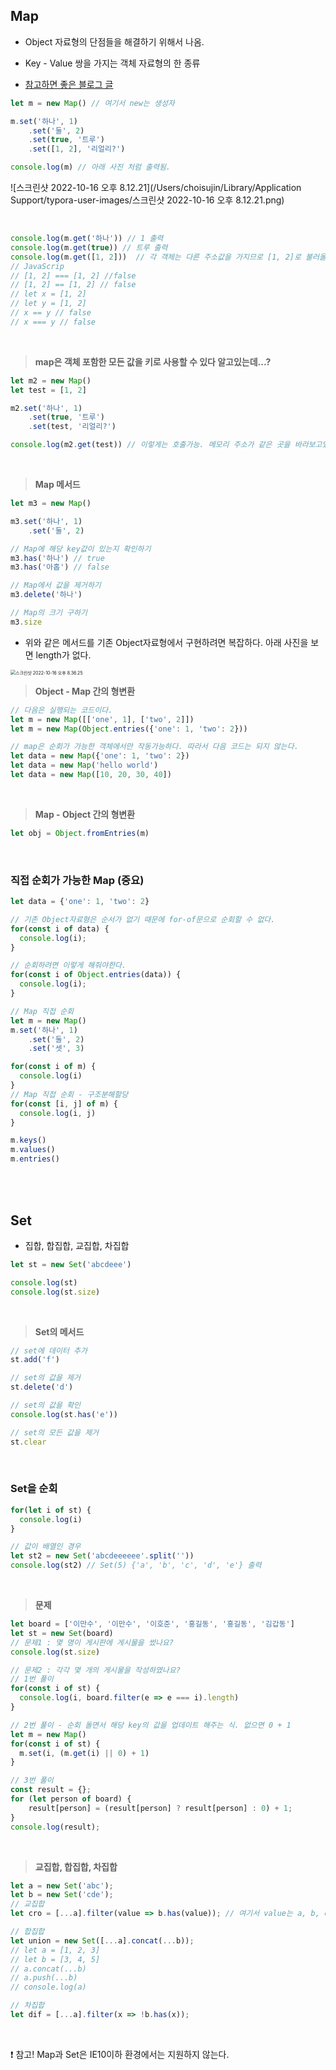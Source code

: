 ## Map 

- Object 자료형의 단점들을 해결하기 위해서 나옴.

- Key - Value 쌍을 가지는 객체 자료형의 한 종류

- [참고하면 좋은 블로그 글](https://shanepark.tistory.com/220)

```javascript
let m = new Map() // 여기서 new는 생성자

m.set('하나', 1)
    .set('둘', 2)
    .set(true, '트루')
    .set([1, 2], '리얼리?')

console.log(m) // 아래 사진 처럼 출력됨.
```

![스크린샷 2022-10-16 오후 8.12.21](/Users/choisujin/Library/Application Support/typora-user-images/스크린샷 2022-10-16 오후 8.12.21.png)

<br>

```javascript
console.log(m.get('하나')) // 1 출력
console.log(m.get(true)) // 트루 출력
console.log(m.get([1, 2]))  // 각 객체는 다른 주소값을 가지므로 [1, 2]로 불러올 수 없다.
// JavaScrip
// [1, 2] === [1, 2] //false
// [1, 2] == [1, 2] // false
// let x = [1, 2]
// let y = [1, 2]
// x == y // false
// x === y // false
```

<br>

> **map은 객체 포함한 모든 값을 키로 사용할 수 있다 알고있는데...?**

```javascript
let m2 = new Map()
let test = [1, 2]

m2.set('하나', 1)
    .set(true, '트루')
    .set(test, '리얼리?') 

console.log(m2.get(test)) // 이렇게는 호출가능. 메모리 주소가 같은 곳을 바라보고있기 때문.
```

<br>

> **Map 메서드**

```javascript
let m3 = new Map()

m3.set('하나', 1)
    .set('둘', 2)

// Map에 해당 key값이 있는지 확인하기
m3.has('하나') // true
m3.has('아홉') // false

// Map에서 값을 제거하기
m3.delete('하나')

// Map의 크기 구하기
m3.size
```

- 위와 같은 메서드를 기존 Object자료형에서 구현하려면 복잡하다. 아래 사진을 보면 length가 없다.

<img src="/Users/choisujin/Library/Application Support/typora-user-images/스크린샷 2022-10-16 오후 8.36.25.png" alt="스크린샷 2022-10-16 오후 8.36.25" style="zoom:50%;" />

<br>

> **Object - Map 간의 형변환**

```javascript
// 다음은 실행되는 코드이다.
let m = new Map([['one', 1], ['two', 2]])
let m = new Map(Object.entries({'one': 1, 'two': 2}))

// map은 순회가 가능한 객체에서만 작동가능하다. 따라서 다음 코드는 되지 않는다.
let data = new Map({'one': 1, 'two': 2})
let data = new Map('hello world')
let data = new Map([10, 20, 30, 40]) 
```

<br>

> **Map - Object 간의 형변환**

```javascript
let obj = Object.fromEntries(m)
```

<br>

### 직접 순회가 가능한 Map (중요)

```javascript
let data = {'one': 1, 'two': 2}

// 기존 Object자료형은 순서가 없기 때문에 for-of문으로 순회할 수 없다.
for(const i of data) {
  console.log(i);
}

// 순회하려면 이렇게 해줘야한다.
for(const i of Object.entries(data)) {
  console.log(i);
}

// Map 직접 순회
let m = new Map()
m.set('하나', 1)
    .set('둘', 2)
    .set('셋', 3)

for(const i of m) {
  console.log(i)
}
// Map 직접 순회 - 구조분해할당
for(const [i, j] of m) {
  console.log(i, j)
}

m.keys()
m.values()
m.entries()
```

<br><br>

## Set

- 집합, 합집합, 교집합, 차집합

```javascript
let st = new Set('abcdeee')

console.log(st)
console.log(st.size)
```

<br>

> **Set의 메서드**

```javascript
// set에 데이터 추가
st.add('f')

// set의 값을 제거
st.delete('d')

// set의 값을 확인
console.log(st.has('e'))

// set의 모든 값을 제거
st.clear
```

<br>

### Set을 순회

```javascript
for(let i of st) {
  console.log(i)
}

// 값이 배열인 경우
let st2 = new Set('abcdeeeeee'.split(''))
console.log(st2) // Set(5) {'a', 'b', 'c', 'd', 'e'} 출력
```

<br>

> **문제**

```javascript
let board = ['이만수', '이만수', '이호준', '홍길동', '홍길동', '김갑동']
let st = new Set(board)
// 문제1 : 몇 명이 게시판에 게시물을 썼나요?
console.log(st.size)

// 문제2 : 각각 몇 개의 게시물을 작성하였나요?
// 1번 풀이
for(const i of st) {
  console.log(i, board.filter(e => e === i).length)
}

// 2번 풀이 - 순회 돌면서 해당 key의 값을 업데이트 해주는 식. 없으면 0 + 1
let m = new Map()
for(const i of st) {
  m.set(i, (m.get(i) || 0) + 1)
}

// 3번 풀이
const result = {};
for (let person of board) {
    result[person] = (result[person] ? result[person] : 0) + 1;
}
console.log(result);
```

<br>

> **교집합, 합집합, 차집합**

```javascript
let a = new Set('abc');
let b = new Set('cde');
// 교집합
let cro = [...a].filter(value => b.has(value)); // 여기서 value는 a, b, c

// 합집합
let union = new Set([...a].concat(...b));
// let a = [1, 2, 3]
// let b = [3, 4, 5]
// a.concat(...b)
// a.push(...b)
// console.log(a)

// 차집합
let dif = [...a].filter(x => !b.has(x));
```

<br>

❗️ 참고! Map과 Set은 IE10이하 환경에서는 지원하지 않는다.